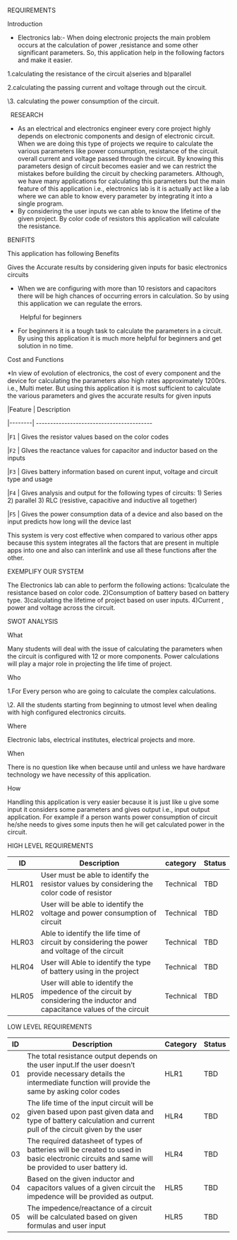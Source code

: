 ﻿REQUIREMENTS

Introduction

- Electronics lab:- When doing electronic  projects the main problem occurs at the calculation of power ,resistance and some other significant parameters. So, this application  help in the following factors and make it easier.

1.calculating the resistance of the circuit a)series and b)parallel

2.calculating the passing current and voltage through out the circuit.

\3. calculating the power consumption of the circuit.

` `RESEARCH

- As an electrical and electronics engineer every core project highly depends on electronic components and design of electronic circuit. When we are doing this type of projects we require to calculate the various parameters like power consumption, resistance of the circuit. overall current and voltage passed through the circuit. By knowing this parameters design of  circuit becomes easier and we can restrict the mistakes before building the circuit by checking parameters. Although, we have many applications for calculating this parameters but the main feature of this application i.e., electronics lab is it is actually act like a lab where we can able to know every parameter by integrating it into a  single program.
- By considering the user inputs we can able to know the lifetime of the given project. By color code of resistors this application will calculate the resistance.  

BENIFITS

This application has following Benefits

Gives the Accurate results by considering given inputs for basic electronics circuits

- When we are configuring with more than 10 resistors and capacitors there will be high chances of occurring errors in calculation. So by using this application we can regulate the errors. 

`    `Helpful for beginners

- For beginners it is a tough task to calculate the parameters in a circuit. By using this application it is much more helpful for beginners and get solution in no time.

Cost and Functions

\*In view of evolution of  electronics, the cost of every component and the device for calculating the parameters also high rates approximately 1200rs. i.e.,  Multi meter. But using this application it is most sufficient to calculate the various parameters and gives the accurate results for given inputs   

|Feature | Description

\|--------| -----------------------------------------

|`F1`    | Gives the resistor values based on the color codes

|`F2`    | GIves the reactance values for capacitor and inductor based on the inputs

|`F3`    | Gives battery information based on curent input, voltage and circuit type and usage

|`F4`    | Gives analysis and output for the following types of circuits: 1) Series 2) parallel 3) RLC (resistive, capacitive and inductive all together)

|`F5`    | Gives the power consumption data of a device and also based on the input predicts how long will the device last

This system is very cost effective when compared to various other apps because this system integrates all the factors that are present in multiple apps into one and also can interlink and use all these functions after the other.

EXEMPLIFY OUR SYSTEM

The Electronics lab can able to perform  the following actions: 1)calculate the resistance based on color code. 2)Consumption of battery based on battery type. 3)calculating the lifetime of project based on user inputs. 4)Current , power and voltage across the circuit.

SWOT ANALYSIS

What

Many students will deal with the issue of calculating the parameters when the circuit is configured with 12 or more components. Power calculations will play a major role in projecting the life time of project.

Who

1.For Every person who are going to calculate the complex calculations.

\2. All the students starting from beginning to utmost level when dealing with high configured electronics circuits.

Where

Electronic labs, electrical institutes, electrical projects and more.

When

There is no question like when because until and unless we have hardware technology we have necessity of this application.

How

Handling  this application is very easier because it is just like u give some input it considers some parameters and gives output i.e., input output application. For example if a person wants power consumption of circuit he/she needs to gives some inputs then he will get calculated power in the circuit.

HIGH LEVEL REQUIREMENTS

|ID|Description|category|Status|
| - | - | - | - |
|HLR01|User must be able to identify the resistor values by considering the color code of resistor|Technical|TBD|
|HLR02|User will be able to identify the voltage and power consumption of circuit |Technical|TBD|
|HLR03|Able to identify the life time of circuit by considering the power and voltage of the circuit|Technical|TBD|
|HLR04|User will Able to identify the type of battery using in the project|Technical|TBD|
|HLR05|User will able to identify the impedence of the circuit by considering the inductor and capacitance values of the circuit|Technical|TBD|

LOW LEVEL REQUIREMENTS

|ID|Description|Category|Status|
| - | - | - | - |
|01|The total resistance output depends on the user input.If the user doesn’t provide necessary details the intermediate function will provide the same by asking color codes|HLR1|TBD|
|02|The life time of the input circuit will be given based upon past given data and type of battery calculation and current pull of the circuit given by the user|HLR4|TBD|
|03|The required datasheet of types of batteries will be created to used in basic electronic circuits and same will be provided to user battery id.|HLR4|TBD|
|04|Based on the given inductor and capacitors values of a given  circuit the impedence will be provided as output.|HLR5|TBD|
|05|The impedence/reactance of a circuit will be calculated based on given formulas and user input|HLR5|TBD|


